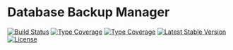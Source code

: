 # Database Backup Manager

[![Build Status](https://github.com/fezfez/backup-manager-league-flysystem-v3/actions/workflows/continuous-integration.yml/badge.svg)](https://github.com/fezfez/backup-manager-league-flysystem-v3/actions/workflows/continuous-integration.yml)
[![Type Coverage](https://shepherd.dev/github/fezfez/backup-manager-league-flysystem-v3/coverage.svg)](https://shepherd.dev/github/fezfez/backup-manager-league-flysystem-v3)
[![Type Coverage](https://shepherd.dev/github/fezfez/backup-manager-league-flysystem-v3/level.svg)](https://shepherd.dev/github/fezfez/backup-manager-league-flysystem-v3)
[![Latest Stable Version](https://poser.pugx.org/fezfez/backup-manager-league-flysystem-v3/v/stable)](https://packagist.org/packages/fezfez/backup-manager-league-flysystem-v3)
[![License](https://poser.pugx.org/fezfez/backup-manager-league-flysystem-v3/license)](https://packagist.org/packages/fezfez/backup-manager-league-flysystem-v3)

